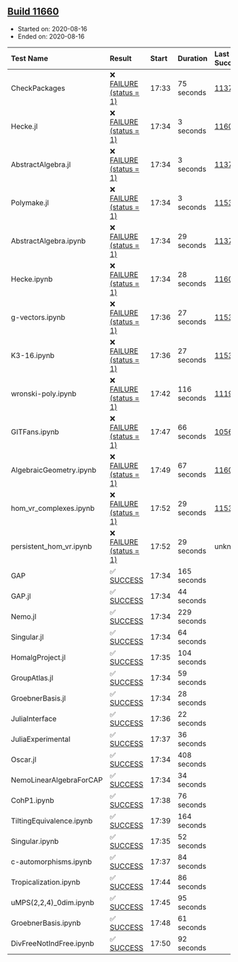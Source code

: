 ## [Build 11660](https://oscarci.mathematik.uni-kl.de/job/oscar/11660/)

* Started on: 2020-08-16
* Ended on: 2020-08-16

| Test Name    | Result | Start | Duration | Last Success | First Failure |
|:-------------|:-------|:------|:---------|:-------------|:--------------|
| CheckPackages | ❌ [FAILURE (status = 1)](https://oscarci.mathematik.uni-kl.de/job/oscar/11660/artifact/logs/build-11660/CheckPackages.log) | 17:33 | 75 seconds | [11376](https://oscarci.mathematik.uni-kl.de/job/oscar/11376/) | [11377](https://oscarci.mathematik.uni-kl.de/job/oscar/11377/) |
| Hecke.jl | ❌ [FAILURE (status = 1)](https://oscarci.mathematik.uni-kl.de/job/oscar/11660/artifact/logs/build-11660/Hecke.jl.log) | 17:34 | 3 seconds | [11602](https://oscarci.mathematik.uni-kl.de/job/oscar/11602/) | [11603](https://oscarci.mathematik.uni-kl.de/job/oscar/11603/) |
| AbstractAlgebra.jl | ❌ [FAILURE (status = 1)](https://oscarci.mathematik.uni-kl.de/job/oscar/11660/artifact/logs/build-11660/AbstractAlgebra.jl.log) | 17:34 | 3 seconds | [11376](https://oscarci.mathematik.uni-kl.de/job/oscar/11376/) | [11377](https://oscarci.mathematik.uni-kl.de/job/oscar/11377/) |
| Polymake.jl | ❌ [FAILURE (status = 1)](https://oscarci.mathematik.uni-kl.de/job/oscar/11660/artifact/logs/build-11660/Polymake.jl.log) | 17:34 | 3 seconds | [11532](https://oscarci.mathematik.uni-kl.de/job/oscar/11532/) | [11533](https://oscarci.mathematik.uni-kl.de/job/oscar/11533/) |
| AbstractAlgebra.ipynb | ❌ [FAILURE (status = 1)](https://oscarci.mathematik.uni-kl.de/job/oscar/11660/artifact/logs/build-11660/AbstractAlgebra.ipynb.log) | 17:34 | 29 seconds | [11376](https://oscarci.mathematik.uni-kl.de/job/oscar/11376/) | [11377](https://oscarci.mathematik.uni-kl.de/job/oscar/11377/) |
| Hecke.ipynb | ❌ [FAILURE (status = 1)](https://oscarci.mathematik.uni-kl.de/job/oscar/11660/artifact/logs/build-11660/Hecke.ipynb.log) | 17:34 | 28 seconds | [11602](https://oscarci.mathematik.uni-kl.de/job/oscar/11602/) | [11603](https://oscarci.mathematik.uni-kl.de/job/oscar/11603/) |
| g-vectors.ipynb | ❌ [FAILURE (status = 1)](https://oscarci.mathematik.uni-kl.de/job/oscar/11660/artifact/logs/build-11660/g-vectors.ipynb.log) | 17:36 | 27 seconds | [11532](https://oscarci.mathematik.uni-kl.de/job/oscar/11532/) | [11533](https://oscarci.mathematik.uni-kl.de/job/oscar/11533/) |
| K3-16.ipynb | ❌ [FAILURE (status = 1)](https://oscarci.mathematik.uni-kl.de/job/oscar/11660/artifact/logs/build-11660/K3-16.ipynb.log) | 17:36 | 27 seconds | [11532](https://oscarci.mathematik.uni-kl.de/job/oscar/11532/) | [11533](https://oscarci.mathematik.uni-kl.de/job/oscar/11533/) |
| wronski-poly.ipynb | ❌ [FAILURE (status = 1)](https://oscarci.mathematik.uni-kl.de/job/oscar/11660/artifact/logs/build-11660/wronski-poly.ipynb.log) | 17:42 | 116 seconds | [11192](https://oscarci.mathematik.uni-kl.de/job/oscar/11192/) | [11193](https://oscarci.mathematik.uni-kl.de/job/oscar/11193/) |
| GITFans.ipynb | ❌ [FAILURE (status = 1)](https://oscarci.mathematik.uni-kl.de/job/oscar/11660/artifact/logs/build-11660/GITFans.ipynb.log) | 17:47 | 66 seconds | [10566](https://oscarci.mathematik.uni-kl.de/job/oscar/10566/) | [10567](https://oscarci.mathematik.uni-kl.de/job/oscar/10567/) |
| AlgebraicGeometry.ipynb | ❌ [FAILURE (status = 1)](https://oscarci.mathematik.uni-kl.de/job/oscar/11660/artifact/logs/build-11660/AlgebraicGeometry.ipynb.log) | 17:49 | 67 seconds | [11602](https://oscarci.mathematik.uni-kl.de/job/oscar/11602/) | [11603](https://oscarci.mathematik.uni-kl.de/job/oscar/11603/) |
| hom_vr_complexes.ipynb | ❌ [FAILURE (status = 1)](https://oscarci.mathematik.uni-kl.de/job/oscar/11660/artifact/logs/build-11660/hom_vr_complexes.ipynb.log) | 17:52 | 29 seconds | [11532](https://oscarci.mathematik.uni-kl.de/job/oscar/11532/) | [11533](https://oscarci.mathematik.uni-kl.de/job/oscar/11533/) |
| persistent_hom_vr.ipynb | ❌ [FAILURE (status = 1)](https://oscarci.mathematik.uni-kl.de/job/oscar/11660/artifact/logs/build-11660/persistent_hom_vr.ipynb.log) | 17:52 | 29 seconds | unknown | unknown |
| GAP | ✅ [SUCCESS](https://oscarci.mathematik.uni-kl.de/job/oscar/11660/artifact/logs/build-11660/GAP.log) | 17:34 | 165 seconds |  |  |
| GAP.jl | ✅ [SUCCESS](https://oscarci.mathematik.uni-kl.de/job/oscar/11660/artifact/logs/build-11660/GAP.jl.log) | 17:34 | 44 seconds |  |  |
| Nemo.jl | ✅ [SUCCESS](https://oscarci.mathematik.uni-kl.de/job/oscar/11660/artifact/logs/build-11660/Nemo.jl.log) | 17:34 | 229 seconds |  |  |
| Singular.jl | ✅ [SUCCESS](https://oscarci.mathematik.uni-kl.de/job/oscar/11660/artifact/logs/build-11660/Singular.jl.log) | 17:34 | 64 seconds |  |  |
| HomalgProject.jl | ✅ [SUCCESS](https://oscarci.mathematik.uni-kl.de/job/oscar/11660/artifact/logs/build-11660/HomalgProject.jl.log) | 17:35 | 104 seconds |  |  |
| GroupAtlas.jl | ✅ [SUCCESS](https://oscarci.mathematik.uni-kl.de/job/oscar/11660/artifact/logs/build-11660/GroupAtlas.jl.log) | 17:34 | 59 seconds |  |  |
| GroebnerBasis.jl | ✅ [SUCCESS](https://oscarci.mathematik.uni-kl.de/job/oscar/11660/artifact/logs/build-11660/GroebnerBasis.jl.log) | 17:34 | 28 seconds |  |  |
| JuliaInterface | ✅ [SUCCESS](https://oscarci.mathematik.uni-kl.de/job/oscar/11660/artifact/logs/build-11660/JuliaInterface.log) | 17:36 | 22 seconds |  |  |
| JuliaExperimental | ✅ [SUCCESS](https://oscarci.mathematik.uni-kl.de/job/oscar/11660/artifact/logs/build-11660/JuliaExperimental.log) | 17:37 | 36 seconds |  |  |
| Oscar.jl | ✅ [SUCCESS](https://oscarci.mathematik.uni-kl.de/job/oscar/11660/artifact/logs/build-11660/Oscar.jl.log) | 17:34 | 408 seconds |  |  |
| NemoLinearAlgebraForCAP | ✅ [SUCCESS](https://oscarci.mathematik.uni-kl.de/job/oscar/11660/artifact/logs/build-11660/NemoLinearAlgebraForCAP.log) | 17:34 | 34 seconds |  |  |
| CohP1.ipynb | ✅ [SUCCESS](https://oscarci.mathematik.uni-kl.de/job/oscar/11660/artifact/logs/build-11660/CohP1.ipynb.log) | 17:38 | 76 seconds |  |  |
| TiltingEquivalence.ipynb | ✅ [SUCCESS](https://oscarci.mathematik.uni-kl.de/job/oscar/11660/artifact/logs/build-11660/TiltingEquivalence.ipynb.log) | 17:39 | 164 seconds |  |  |
| Singular.ipynb | ✅ [SUCCESS](https://oscarci.mathematik.uni-kl.de/job/oscar/11660/artifact/logs/build-11660/Singular.ipynb.log) | 17:35 | 52 seconds |  |  |
| c-automorphisms.ipynb | ✅ [SUCCESS](https://oscarci.mathematik.uni-kl.de/job/oscar/11660/artifact/logs/build-11660/c-automorphisms.ipynb.log) | 17:37 | 84 seconds |  |  |
| Tropicalization.ipynb | ✅ [SUCCESS](https://oscarci.mathematik.uni-kl.de/job/oscar/11660/artifact/logs/build-11660/Tropicalization.ipynb.log) | 17:44 | 86 seconds |  |  |
| uMPS(2,2,4)_0dim.ipynb | ✅ [SUCCESS](https://oscarci.mathematik.uni-kl.de/job/oscar/11660/artifact/logs/build-11660/uMPS-2-2-4-_0dim.ipynb.log) | 17:45 | 95 seconds |  |  |
| GroebnerBasis.ipynb | ✅ [SUCCESS](https://oscarci.mathematik.uni-kl.de/job/oscar/11660/artifact/logs/build-11660/GroebnerBasis.ipynb.log) | 17:48 | 61 seconds |  |  |
| DivFreeNotIndFree.ipynb | ✅ [SUCCESS](https://oscarci.mathematik.uni-kl.de/job/oscar/11660/artifact/logs/build-11660/DivFreeNotIndFree.ipynb.log) | 17:50 | 92 seconds |  |  |
